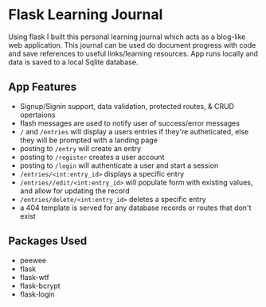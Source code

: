 # Flask Learning Journal
Using flask I built this personal learning journal which acts as a blog-like web application.
This journal can be used do document progress with code and save references to useful links/learning resources.
App runs locally and data is saved to a local Sqlite database.


## App Features
- Signup/Signin support, data validation, protected routes, & CRUD opertaions
- flash messages are used to notify user of success/error messages
- ```/``` and ```/entries``` will display a users entries if they're autheticated, else they will be prompted with a landing page 
- posting to ```/entry```  will create an entry
- posting to ```/register``` creates a user account
- posting to ```/login``` will authenticate a user and start a session
- ```/entries/<int:entry_id>``` displays a specific entry
- ```/entries//edit/<int:entry_id>``` will populate form with existing values, and allow for updating the record
- ```/entries/delete/<int:entry_id>``` deletes a specific entry
- a 404 template is served for any database records or routes that don't exist


## Packages Used
* peewee 
* flask
* flask-wtf
* flask-bcrypt
* flask-login